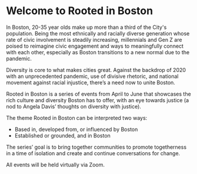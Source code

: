 # Welcome to Rooted in Boston

In Boston, 20-35 year olds make up more than a third of the City's population. Being the most ethnically and racially diverse generation whose rate of civic involvement is steadily increasing, millennials and Gen Z are poised to reimagine civic engagement and ways to meaningfully connect with each other, especially as Boston transitions to a new normal due to the pandemic.

Diversity is core to what makes cities great. Against the backdrop of 2020 with an unprecedented pandemic, use of divisive rhetoric, and national movement against racial injustice, there’s a need now to unite Boston. 

Rooted in Boston is a series of events from April to June that showcases the rich culture and diversity Boston has to offer, with an eye towards justice (a nod to Angela Davis’ thoughts on diversity with justice).

The theme Rooted in Boston can be interpreted two ways:
- Based in, developed from, or influenced by Boston
- Established or grounded, and in Boston

The series’ goal is to bring together communities to promote togetherness in a time of isolation and create and continue conversations for change.

All events will be held virtually via Zoom.

